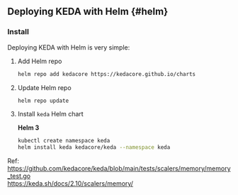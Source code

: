 
## Deploying KEDA with Helm {#helm}

### Install

Deploying KEDA with Helm is very simple:

1. Add Helm repo

    ```sh
    helm repo add kedacore https://kedacore.github.io/charts
    ```

2. Update Helm repo

    ```sh
    helm repo update
    ```

3. Install `keda` Helm chart

    **Helm 3**

    ```sh
    kubectl create namespace keda
    helm install keda kedacore/keda --namespace keda
    ```
Ref:   
https://github.com/kedacore/keda/blob/main/tests/scalers/memory/memory_test.go  
https://keda.sh/docs/2.10/scalers/memory/
